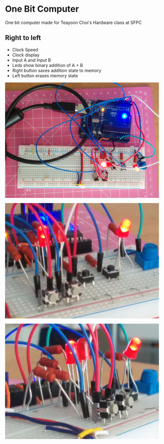 # One Bit Computer

One bit computer made for Teayoon Choi's Hardware class at SFPC

## Right to left
- Clock Speed
- Clock display
- Input A and Input B
- Leds show binary addition of A + B
- Right button saves addition state to memory
- Left button erases memory state

![Electronics 1](electronics1.jpg "Electronics")

![Electronics 2](electronics2.jpg "Electronics")

![Electronics 3](electronics3.jpg "Electronics")
